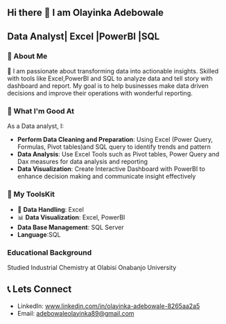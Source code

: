 ## Hi there 👋 I am Olayinka Adebowale 

## Data Analyst| Excel |PowerBI |SQL

### 🚀 About Me

🎯 I am passionate about transforming data into actionable insights. Skilled with tools like Excel,PowerBI and SQL to analyze data and tell story with dashboard and report. My goal is to help businesses make data driven decisions and improve their operations with wonderful reporting.

### 🔎 What I'm  Good At
As a Data analyst, I:
- **Perform Data Cleaning and Preparation**: Using Excel (Power Query, Formulas, Pivot tables)and SQL query to identify trends and pattern 
- **Data Analysis**: Use Excel Tools such as Pivot tables, Power Query and Dax measures for data analysis and reporting
- **Data Visualization**: Create Interactive Dashboard with PowerBI to enhance decision making and communicate insight effectively 

 ### 🔧 My ToolsKit
  - 📂 **Data Handling**: Excel
  - 📊 **Data Visualization**: Excel, PowerBI
  - **Data Base Management**: SQL Server
  - **Language**:SQL

### Educational Background 
Studied Industrial Chemistry at Olabisi Onabanjo University 

 ## 📞 Lets Connect
 - LinkedIn:
 www.linkedin.com/in/olayinka-adebowale-8265aa2a5
- Email:
adebowaleolayinka89@gmail.com
  

<!--
**AdebowaleOlayinka/AdebowaleOlayinka** is a ✨ _special_ ✨ repository because its `README.md` (this file) appears on your GitHub profile.

Here are some ideas to get you started:

- 🔭 I’m currently working on ...
- 🌱 I’m currently learning ...
- 👯 I’m looking to collaborate on ...
- 🤔 I’m looking for help with ...
- 💬 Ask me about ...
- 📫 How to reach me: ...
- 😄 Pronouns: ...
- ⚡ Fun fact: ...
-->
